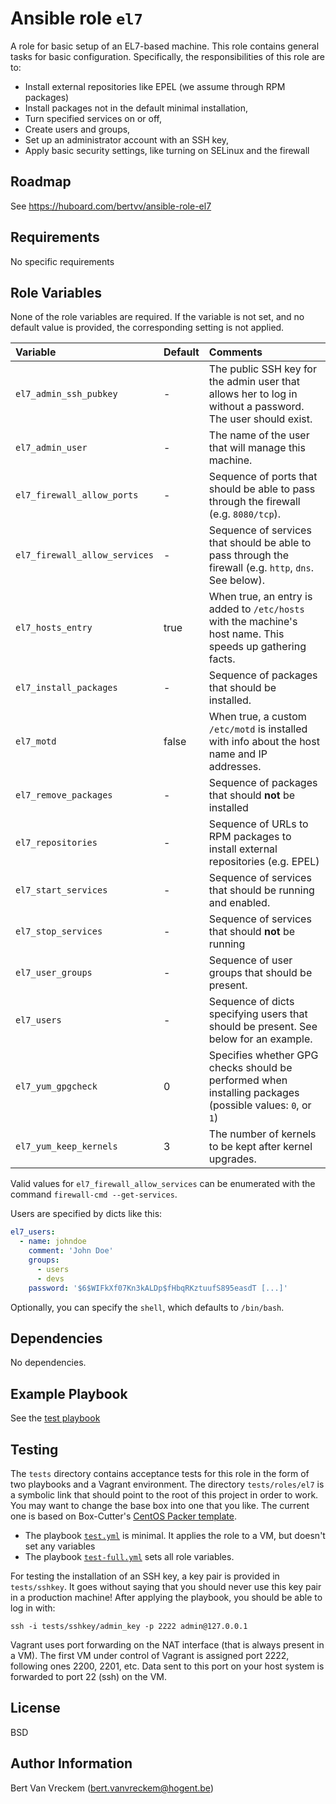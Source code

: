 # Ansible role `el7`

A role for basic setup of an EL7-based machine. This role contains general tasks for basic configuration. Specifically, the responsibilities of this role are to:

* Install external repositories like EPEL (we assume through RPM packages)
* Install packages not in the default minimal installation,
* Turn specified services on or off,
* Create users and groups,
* Set up an administrator account with an SSH key,
* Apply basic security settings, like turning on SELinux and the firewall

## Roadmap

See https://huboard.com/bertvv/ansible-role-el7

## Requirements

No specific requirements

## Role Variables

None of the role variables are required. If the variable is not set, and no default value is provided, the corresponding setting is not applied.

| Variable                      | Default | Comments                                                                                                   |
| :---                          | :---    | :---                                                                                                       |
| `el7_admin_ssh_pubkey`        | -       | The public SSH key for the admin user that allows her to log in without a password. The user should exist. |
| `el7_admin_user`              | -       | The name of the user that will manage this machine.                                                        |
| `el7_firewall_allow_ports`    | -       | Sequence of ports that should be able to pass through the firewall (e.g. `8080/tcp`).                      |
| `el7_firewall_allow_services` | -       | Sequence of services that should be able to pass through the firewall (e.g. `http`, `dns`. See below).     |
| `el7_hosts_entry`             | true    | When true, an entry is added to `/etc/hosts` with the machine's host name. This speeds up gathering facts. |
| `el7_install_packages`        | -       | Sequence of packages that should be installed.                                                             |
| `el7_motd`                    | false   | When true, a custom `/etc/motd` is installed with info about the host name and IP addresses.               |
| `el7_remove_packages`         | -       | Sequence of packages that should **not** be installed                                                      |
| `el7_repositories`            | -       | Sequence of URLs to RPM packages to install external repositories (e.g. EPEL)                              |
| `el7_start_services`          | -       | Sequence of services that should be running and enabled.                                                   |
| `el7_stop_services`           | -       | Sequence of services that should **not** be running                                                        |
| `el7_user_groups`             | -       | Sequence of user groups that should be present.                                                            |
| `el7_users`                   | -       | Sequence of dicts specifying users that should be present. See below for an example.                       |
| `el7_yum_gpgcheck`            | 0       | Specifies whether GPG checks should be performed when installing packages (possible values: `0`, or `1`)   |
| `el7_yum_keep_kernels`        | 3       | The number of kernels to be kept after kernel upgrades.                                                    |

Valid values for `el7_firewall_allow_services` can be enumerated with the command `firewall-cmd --get-services`.

Users are specified by dicts like this:

```Yaml
el7_users:
  - name: johndoe
    comment: 'John Doe'
    groups:
      - users
      - devs
    password: '$6$WIFkXf07Kn3kALDp$fHbqRKztuufS895easdT [...]'
```

Optionally, you can specify the `shell`, which defaults to `/bin/bash`.

## Dependencies

No dependencies.

## Example Playbook

See the [test playbook](https://github.com/bertvv/ansible-role-el7/blob/master/tests/test_full.yml)

## Testing

The `tests` directory contains acceptance tests for this role in the form of two playbooks and a Vagrant environment. The directory `tests/roles/el7` is a symbolic link that should point to the root of this project in order to work. You may want to change the base box into one that you like. The current one is based on Box-Cutter's [CentOS Packer template](https://github.com/boxcutter/centos).

- The playbook [`test.yml`](tests/test.yml) is minimal. It applies the role to a VM, but doesn't set any variables
- The playbook [`test-full.yml`](tests/test_full.yml) sets all role variables.

For testing the installation of an SSH key, a key pair is provided in `tests/sshkey`. It goes without saying that you should never use this key pair in a production machine! After applying the playbook, you should be able to log in with:

```
ssh -i tests/sshkey/admin_key -p 2222 admin@127.0.0.1
```

Vagrant uses port forwarding on the NAT interface (that is always present in a VM). The first VM under control of Vagrant is assigned port 2222, following ones 2200, 2201, etc. Data sent to this port on your host system is forwarded to port 22 (ssh) on the VM.

## License

BSD

## Author Information

Bert Van Vreckem (bert.vanvreckem@hogent.be)

